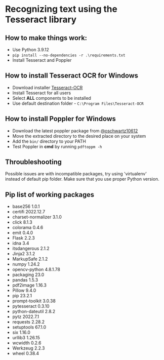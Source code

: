 # Recognizing text using the Tesseract library

## How to make things work:
- Use Python 3.9.12
- ```pip install --no-dependencies -r .\requirements.txt```
- Install Tesseract and Poppler

## How to install Tesseract OCR for Windows
- Download installer [Tesseract-OCR](https://digi.bib.uni-mannheim.de/tesseract/tesseract-ocr-w64-setup-5.3.3.20231005.exe)
- Install Tesseract for all users
- Select **ALL** components to be installed
- Use default destination folder - `C:\Program Files\Tesseract-OCR`

## How to install Poppler for Windows
- Download the latest poppler package from [@oschwartz10612](https://github.com/oschwartz10612/poppler-windows/releases/)
- Move the extracted directory to the desired place on your system
- Add the `bin/` directory to your PATH
- Test Poppler in **cmd** by running `pdftoppm -h`

## Throubleshooting
Possible issues are with incompatible packages, try using 'virtualenv' instead of default pip folder. Make sure that you use proper Python version.

## Pip list of working packages
- base256            1.0.1
- certifi            2022.12.7
- charset-normalizer 3.1.0
- click              8.1.3
- colorama           0.4.6
- emit               0.4.0
- Flask              2.2.3
- idna               3.4
- itsdangerous       2.1.2
- Jinja2             3.1.2
- MarkupSafe         2.1.2
- numpy              1.24.2
- opencv-python      4.8.1.78
- packaging          23.0
- pandas             1.5.3
- pdf2image          1.16.3
- Pillow             9.4.0
- pip                23.2.1
- prompt-toolkit     3.0.38
- pytesseract        0.3.10
- python-dateutil    2.8.2
- pytz               2022.7.1
- requests           2.28.2
- setuptools         67.1.0
- six                1.16.0
- urllib3            1.26.15
- wcwidth            0.2.6
- Werkzeug           2.2.3
- wheel              0.38.4